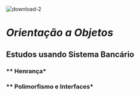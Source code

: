 ![download-2](C:\Users\manut1\Desktop\download-2.png)

# _Orientação a Objetos_

## Estudos usando Sistema Bancário



### ** Henrança*

### ** Polimorfismo e Interfaces*


